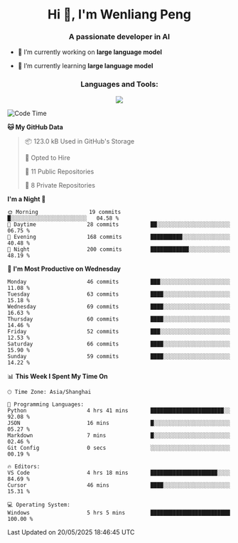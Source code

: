 <h1 align="center">Hi 👋, I'm Wenliang Peng</h1>
<h3 align="center">A passionate developer in AI</h3>

- 🔭 I’m currently working on **large language model**

- 🌱 I’m currently learning **large language model**

<!-- <h3 align="left">Connect with me:</h3> -->
<!-- <p align="left">
</p> -->

<h3 align="center">Languages and Tools:</h3>
<p align="center">
  <a href="https://skillicons.dev">
    <img src="https://skillicons.dev/icons?i=cpp,ros,docker,azure,git,linux,py,pytorch,cmake,githubactions,powershell,md&perline=6" />
  </a>
</p>


<!-- <p><img align="center" src="https://github-readme-stats.vercel.app/api/top-langs?username=bpwl0121&show_icons=true&locale=en&layout=compact" alt="bpwl0121" /></p> -->

<!-- <p><img align="center" src="https://github-readme-streak-stats.herokuapp.com/?user=bpwl0121&" alt="bpwl0121" /></p> -->

<!--START_SECTION:waka-->
![Code Time](http://img.shields.io/badge/Code%20Time-249%20hrs%2014%20mins-blue)

**🐱 My GitHub Data** 

> 📦 123.0 kB Used in GitHub's Storage 
 > 
> 💼 Opted to Hire
 > 
> 📜 11 Public Repositories 
 > 
> 🔑 8 Private Repositories 
 > 
**I'm a Night 🦉** 

```text
🌞 Morning                19 commits          █░░░░░░░░░░░░░░░░░░░░░░░░   04.58 % 
🌆 Daytime                28 commits          ██░░░░░░░░░░░░░░░░░░░░░░░   06.75 % 
🌃 Evening                168 commits         ██████████░░░░░░░░░░░░░░░   40.48 % 
🌙 Night                  200 commits         ████████████░░░░░░░░░░░░░   48.19 % 
```
📅 **I'm Most Productive on Wednesday** 

```text
Monday                   46 commits          ███░░░░░░░░░░░░░░░░░░░░░░   11.08 % 
Tuesday                  63 commits          ████░░░░░░░░░░░░░░░░░░░░░   15.18 % 
Wednesday                69 commits          ████░░░░░░░░░░░░░░░░░░░░░   16.63 % 
Thursday                 60 commits          ████░░░░░░░░░░░░░░░░░░░░░   14.46 % 
Friday                   52 commits          ███░░░░░░░░░░░░░░░░░░░░░░   12.53 % 
Saturday                 66 commits          ████░░░░░░░░░░░░░░░░░░░░░   15.90 % 
Sunday                   59 commits          ████░░░░░░░░░░░░░░░░░░░░░   14.22 % 
```


📊 **This Week I Spent My Time On** 

```text
🕑︎ Time Zone: Asia/Shanghai

💬 Programming Languages: 
Python                   4 hrs 41 mins       ███████████████████████░░   92.08 % 
JSON                     16 mins             █░░░░░░░░░░░░░░░░░░░░░░░░   05.27 % 
Markdown                 7 mins              █░░░░░░░░░░░░░░░░░░░░░░░░   02.46 % 
Git Config               0 secs              ░░░░░░░░░░░░░░░░░░░░░░░░░   00.19 % 

🔥 Editors: 
VS Code                  4 hrs 18 mins       █████████████████████░░░░   84.69 % 
Cursor                   46 mins             ████░░░░░░░░░░░░░░░░░░░░░   15.31 % 

💻 Operating System: 
Windows                  5 hrs 5 mins        █████████████████████████   100.00 % 
```


 Last Updated on 20/05/2025 18:46:45 UTC
<!--END_SECTION:waka-->
